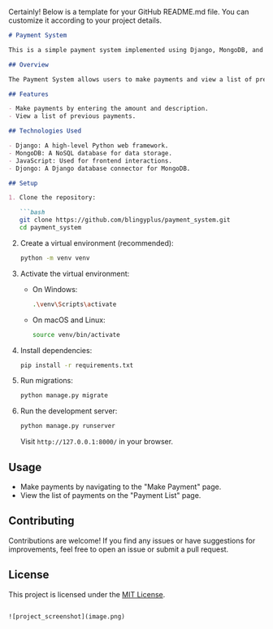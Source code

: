 Certainly! Below is a template for your GitHub README.md file. You can customize it according to your project details.

```markdown
# Payment System

This is a simple payment system implemented using Django, MongoDB, and JavaScript.

## Overview

The Payment System allows users to make payments and view a list of previous payments. It is built with Django as the backend framework, MongoDB as the database, and JavaScript for frontend interactions.

## Features

- Make payments by entering the amount and description.
- View a list of previous payments.

## Technologies Used

- Django: A high-level Python web framework.
- MongoDB: A NoSQL database for data storage.
- JavaScript: Used for frontend interactions.
- Djongo: A Django database connector for MongoDB.

## Setup

1. Clone the repository:

   ```bash
   git clone https://github.com/blingyplus/payment_system.git
   cd payment_system
   ```

2. Create a virtual environment (recommended):

   ```bash
   python -m venv venv
   ```

3. Activate the virtual environment:

   - On Windows:

     ```bash
     .\venv\Scripts\activate
     ```

   - On macOS and Linux:

     ```bash
     source venv/bin/activate
     ```

4. Install dependencies:

   ```bash
   pip install -r requirements.txt
   ```

5. Run migrations:

   ```bash
   python manage.py migrate
   ```

6. Run the development server:

   ```bash
   python manage.py runserver
   ```

   Visit `http://127.0.0.1:8000/` in your browser.

## Usage

- Make payments by navigating to the "Make Payment" page.
- View the list of payments on the "Payment List" page.

## Contributing

Contributions are welcome! If you find any issues or have suggestions for improvements, feel free to open an issue or submit a pull request.

## License

This project is licensed under the [MIT License](LICENSE).

```

![project_screenshot](image.png)